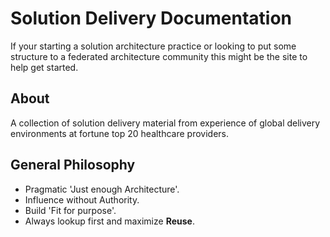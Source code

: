 # Solution Delivery Documentation

If your starting a solution architecture practice or looking to put some structure to a federated architecture community this might be the site to help get started.

## About ##
A collection of solution delivery material from experience of global delivery environments at fortune top 20 healthcare providers.

## General Philosophy ##

- Pragmatic 'Just enough Architecture'. 
- Influence without Authority. 
- Build 'Fit for purpose'.
- Always lookup first and maximize **Reuse**.

